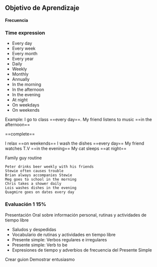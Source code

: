 ## Objetivo de Aprendizaje
#### Frecuencia

### Time expression

- Every day
- Every week
- Every month
- Every year
- Daily
- Weekly
- Monthly
- Annually
- In the morning
- In the afternoon
- In the evening
- At night
- On weekdays
- On weekends

Example:
I go to class ==every day==.
My friend  listens to music ==in the afternoon==

==complete==

I relax ==on weekends==
I wash the dishes ==every day==
My friend watches T.V ==in the evening==
My cat sleeps ==at night==

Family guy routine

	Peter drinks beer weekly with his friends
	Stewie often causes trouble
	Brian always accompanies Stewie
	Meg goes to school in the morning
	Chris takes a shower daily
	Lois washes dishes in the evening
	Quagmire goes on dates every day

### Evaluación 1 15%
Presentación Oral sobre información personal, rutinas y actividades de tiempo libre

- Saludos y despedidas
- Vocabulario de rutinas y actividades en tiempo libre
- Presente simple: Verbos regulares e irregulares
- Presente simple: Verb to be
- Expresiones de tiempo y adverbios de frecuencia del Presente Simple

Crear guion
Demostrar entusiasmo